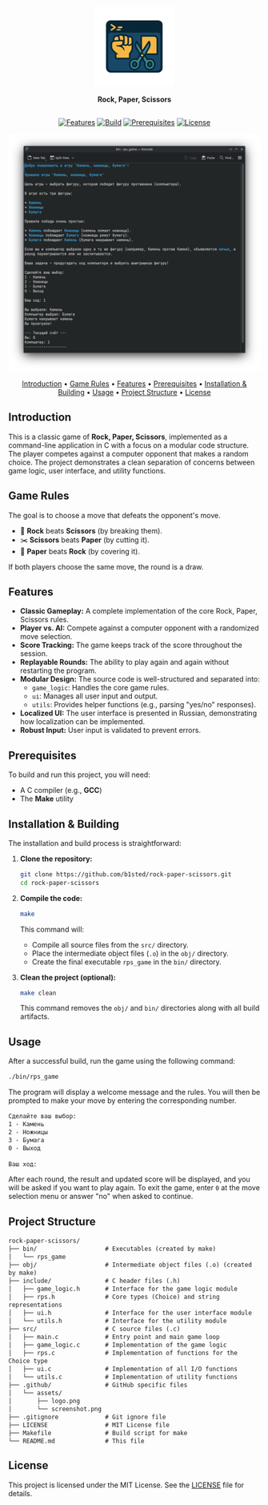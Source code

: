 <p align="center">
  <img src="https://github.com/b1sted-labs/rock-paper-scissors/blob/dev/.github/assets/logo.png" width="160" alt="Rock, Paper, Scissors">
</p>
<p align="center">
<p align="center">
  <strong>
    Rock, Paper, Scissors
  </strong>
</p>
<h2></h2>
<p align="center">
  <a href="#features"><img
    src="https://img.shields.io/badge/features-core_gameplay-brightgreen"
    alt="Features"
  /></a>
  <a href="https://github.com/b1sted-labs/rock-paper-scissors/actions"><img
    src="https://github.com/b1sted-labs/rock-paper-scissors/workflows/build/badge.svg"
    alt="Build"
  /></a>
  <a href="#prerequisites"><img
    src="https://img.shields.io/badge/prerequisites-GCC_&_Make-orange"
    alt="Prerequisites"
  /></a>
  <a href="#license"><img
    src="https://img.shields.io/badge/license-MIT-green"
    alt="License"
  /></a>
</p>
<p align="center">
  <img src="https://github.com/b1sted-labs/rock-paper-scissors/blob/dev/.github/assets/screenshot.png" width="700" alt="Screenshot of the game in action" />
</p>
<p align="center">
  <a href="#introduction">Introduction</a> •
  <a href="#game-rules">Game Rules</a> •
  <a href="#features">Features</a> •
  <a href="#prerequisites">Prerequisites</a> •
  <a href="#installation--building">Installation & Building</a> •
  <a href="#usage">Usage</a> •
  <a href="#project-structure">Project Structure</a> •
  <a href="#license">License</a>
</p>
<h2></h2>

## Introduction

This is a classic game of **Rock, Paper, Scissors**, implemented as a command-line application in C with a focus on a modular code structure. The player competes against a computer opponent that makes a random choice. The project demonstrates a clean separation of concerns between game logic, user interface, and utility functions.

## Game Rules

The goal is to choose a move that defeats the opponent's move.

*   🗿 **Rock** beats **Scissors** (by breaking them).
*   ✂️ **Scissors** beats **Paper** (by cutting it).
*   📄 **Paper** beats **Rock** (by covering it).

If both players choose the same move, the round is a draw.

## Features

*   **Classic Gameplay:** A complete implementation of the core Rock, Paper, Scissors rules.
*   **Player vs. AI:** Compete against a computer opponent with a randomized move selection.
*   **Score Tracking:** The game keeps track of the score throughout the session.
*   **Replayable Rounds:** The ability to play again and again without restarting the program.
*   **Modular Design:** The source code is well-structured and separated into:
    *   `game_logic`: Handles the core game rules.
    *   `ui`: Manages all user input and output.
    *   `utils`: Provides helper functions (e.g., parsing "yes/no" responses).
*   **Localized UI:** The user interface is presented in Russian, demonstrating how localization can be implemented.
*   **Robust Input:** User input is validated to prevent errors.

## Prerequisites

To build and run this project, you will need:

*   A C compiler (e.g., **GCC**)
*   The **Make** utility

## Installation & Building

The installation and build process is straightforward:

1.  **Clone the repository:**
    ```bash
    git clone https://github.com/b1sted/rock-paper-scissors.git
    cd rock-paper-scissors
    ```

2.  **Compile the code:**
    ```bash
    make
    ```
    This command will:
    *   Compile all source files from the `src/` directory.
    *   Place the intermediate object files (`.o`) in the `obj/` directory.
    *   Create the final executable `rps_game` in the `bin/` directory.

3.  **Clean the project (optional):**
    ```bash
    make clean
    ```
    This command removes the `obj/` and `bin/` directories along with all build artifacts.

## Usage

After a successful build, run the game using the following command:

```bash
./bin/rps_game
```

The program will display a welcome message and the rules. You will then be prompted to make your move by entering the corresponding number.

```
Сделайте ваш выбор: 
1 - Камень
2 - Ножницы
3 - Бумага
0 - Выход

Ваш ход: 
```

After each round, the result and updated score will be displayed, and you will be asked if you want to play again. To exit the game, enter `0` at the move selection menu or answer "no" when asked to continue.

## Project Structure

```
rock-paper-scissors/
├── bin/                   # Executables (created by make)
│   └── rps_game
├── obj/                   # Intermediate object files (.o) (created by make)
├── include/               # C header files (.h)
│   ├── game_logic.h       # Interface for the game logic module
│   ├── rps.h              # Core types (Choice) and string representations
│   ├── ui.h               # Interface for the user interface module
│   └── utils.h            # Interface for the utility module
├── src/                   # C source files (.c)
│   ├── main.c             # Entry point and main game loop
│   ├── game_logic.c       # Implementation of the game logic
│   ├── rps.c              # Implementation of functions for the Choice type
│   ├── ui.c               # Implementation of all I/O functions
│   └── utils.c            # Implementation of utility functions
├── .github/               # GitHub specific files
│   └── assets/
│       ├── logo.png
│       └── screenshot.png 
├── .gitignore             # Git ignore file
├── LICENSE                # MIT License file
├── Makefile               # Build script for make
└── README.md              # This file
```

## License

This project is licensed under the MIT License. See the [LICENSE](LICENSE) file for details.
